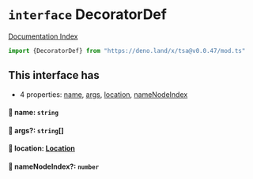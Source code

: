 # `interface` DecoratorDef

[Documentation Index](../README.md)

```ts
import {DecoratorDef} from "https://deno.land/x/tsa@v0.0.47/mod.ts"
```

## This interface has

- 4 properties:
[name](#-name-string),
[args](#-args-string),
[location](#-location-location),
[nameNodeIndex](#-namenodeindex-number)


#### 📄 name: `string`



#### 📄 args?: `string`\[]



#### 📄 location: [Location](../interface.Location/README.md)



#### 📄 nameNodeIndex?: `number`



